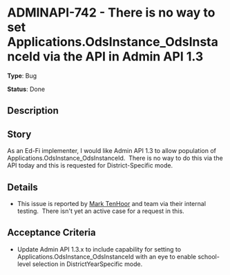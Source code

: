 # ADMINAPI-742 - There is no way to set Applications.OdsInstance_OdsInstanceId via the API in Admin API 1.3

**Type**: Bug

**Status**: Done

## Description
Story
-----


As an Ed\-Fi implementer, I would like Admin API 1\.3 to allow population of Applications.OdsInstance\_OdsInstanceId.  There is no way to do this via the API today and this is requested for District\-Specific mode.


Details
-------


* This issue is reported by [Mark TenHoor](https://edfi.atlassian.net/secure/ViewProfile.jspa?accountId=5b9001de7c582d2b86e258dd) and team via their internal testing.  There isn't yet an active case for a request in this.


Acceptance Criteria
-------------------


* Update Admin API 1\.3\.x to include capability for setting to Applications.OdsInstance\_OdsInstanceId with an eye to enable school\-level selection in DistrictYearSpecific mode.


 



